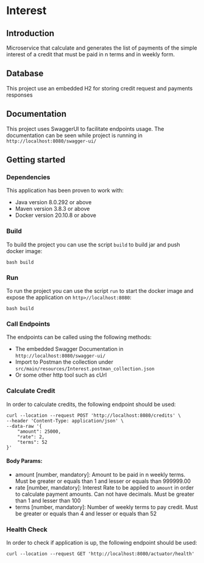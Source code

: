 # Interest

## Introduction
Microservice that calculate and generates the list of payments of the simple interest of a credit that must be paid in n terms and in weekly form.

## Database

This project use an embedded H2 for storing credit request and payments responses

## Documentation

This project uses SwaggerUI to facilitate endpoints usage. The documentation can be seen while project is running in `http://localhost:8080/swagger-ui/`

## Getting started

### Dependencies

This application has been proven to work with:
- Java version 8.0.292 or above
- Maven version 3.8.3 or above
- Docker version 20.10.8 or above

### Build

To build the project you can use the script `build` to build jar and push docker image:
```
bash build
```

### Run

To run the project you can use the script `run` to start the docker image and expose the application on `http>//localhost:8080`:
```
bash build
```

### Call Endpoints

The endpoints can be called using the following methods:
- The embedded Swagger Documentation in `http://localhost:8080/swagger-ui/`
- Import to Postman the collection under `src/main/resources/Interest.postman_collection.json`
- Or some other http tool such as cUrl

### Calculate Credit

In order to calculate credits, the following endpoint should be used:

```
curl --location --request POST 'http://localhost:8080/credits' \
--header 'Content-Type: application/json' \
--data-raw '{
    "amount": 25000,
    "rate": 2,
    "terms": 52
}'
```

#### Body Params:
- amount [number, mandatory]: Amount to be paid in n weekly terms. Must be greater or equals than 1 and lesser or equals than 999999.00
- rate [number, mandatory]: Interest Rate to be applied to `amount` in order to calculate payment amounts. Can not have decimals. Must be greater than 1 and lesser than 100 
- terms [number, mandatory]: Number of weekly terms to pay credit. Must be greater or equals than 4 and lesser or equals than 52


### Health Check

In order to check if application is up, the following endpoint should be used:

```
curl --location --request GET 'http://localhost:8080/actuator/health'
```
